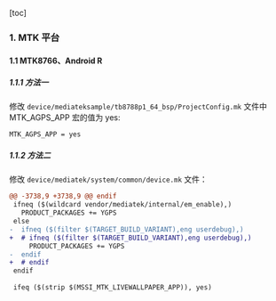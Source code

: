 [toc]

### 1. MTK 平台

#### 1.1 MTK8766、Android R

##### 1.1.1 方法一

修改 `device/mediateksample/tb8788p1_64_bsp/ProjectConfig.mk` 文件中 MTK_AGPS_APP 宏的值为 yes:

```makfile
MTK_AGPS_APP = yes
```

##### 1.1.2 方法二

修改 `device/mediatek/system/common/device.mk` 文件：

```diff
@@ -3738,9 +3738,9 @@ endif
 ifneq ($(wildcard vendor/mediatek/internal/em_enable),)
   PRODUCT_PACKAGES += YGPS
 else
-  ifneq ($(filter $(TARGET_BUILD_VARIANT),eng userdebug),)
+  # ifneq ($(filter $(TARGET_BUILD_VARIANT),eng userdebug),)
     PRODUCT_PACKAGES += YGPS
-  endif
+  # endif
 endif
 
 ifeq ($(strip $(MSSI_MTK_LIVEWALLPAPER_APP)), yes)
```

